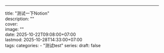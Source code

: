 ---
title: "测试一下Notion"  
description: ""  
cover:  
  image: ""  
date: 2025-10-22T09:08:00+07:00  
lastmod: 2025-10-28T14:33:00+07:00  
tags:
categories:
    - "测试test"
series: 
draft: false  
